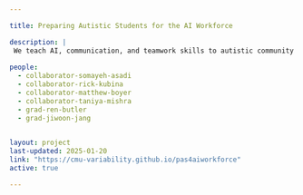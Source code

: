 ```yaml
---

title: Preparing Autistic Students for the AI Workforce

description: |
 We teach AI, communication, and teamwork skills to autistic community college students in a 10-week  online course. Afterwards, we facilitate our students to obtain AI-focused summer internships where they can practice what they learned and increase their access to AI careers. We use a strengths-based approach to provide strategies and supports that allow individuals with autism to engage confidently, competently, and with a positive sense of self when navigating the complex and challenging social environment of the workplace. This is a collaboration with [SureStart](https://mysurestart.com), an AI-focused education startup.
 
people:
  - collaborator-somayeh-asadi
  - collaborator-rick-kubina
  - collaborator-matthew-boyer
  - collaborator-taniya-mishra
  - grad-ren-butler
  - grad-jiwoon-jang

  
layout: project
last-updated: 2025-01-20
link: "https://cmu-variability.github.io/pas4aiworkforce"
active: true

---
```

